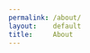 ```yaml
---
permalink: /about/
layout:    default
title:     About
---
```




<script>
  $.doctop({
    url: 'https://docs.google.com/document/d/10nWbn3ZCkaVPSaNZw00IRPKVlPHxKhjJGpEmddtYFVo/pub',
    archieml: true,
    cache: false,
    callback: function(d){
      //  console.log(d.copy);
        view = d.copy.archie;
        allcontent= '';
        //concantenate all the content so I don;t have to deal with it on a line by line basis.
        for (var key in view) {
		  if (view.hasOwnProperty(key)) {
		    //console.log(key + " -> " + view[key]);
		    allcontent += view[key]; 
		  }
		}
		console.log(allcontent);


        //console.log(view);
        //template = $('#template').html();
        //Mustache.parse(template);   // optional, speeds up future uses
        //rendered = Mustache.render(template, view);


        template = $('#template').html();
        Mustache.parse(template);   // optional, speeds up future uses
        rendered = Mustache.render(template, view);
        $('#about-copy').html(rendered);
    }
  });
</script>



<script id="template" type="x-tmpl-mustache">

{% raw %}
<dl>

<h2 class="heading">{{{hed}}}</h2>
<p>{{{content}}}</p>

</dl>
{% endraw %}
</script>

<section id="about-copy" class="about"></section>